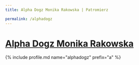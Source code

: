 ```yaml
---
title: Alpha Dogz Monika Rakowska | Patromierz

permalink: /alphadogz
---
```


# [Alpha Dogz Monika Rakowska](https://patronite.pl/alphadogz)

{% include profile.md name="alphadogz" prefix="a" %}
